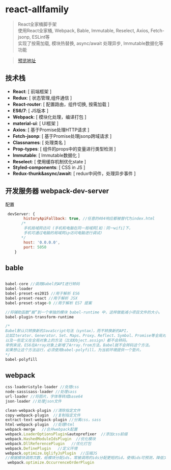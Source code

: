# react-allfamily

> React全家桶脚手架  
> 使用React全家桶, Webpack, Bable, Immutable, Reselect, Axios, Fetch-jsonp, ESLint等  
> 实现了按需加载, 模块热替换, async/await 处理异步, Immutable数据化等功能

> [预览地址](http://ldqblog.me/react-allfamily/dist/#/)


## 技术栈
* **React**: [ 前端框架 ]
* **Redux**: [ 状态管理,组件通信 ] 
* **React-router**: [ 配置路由，组件切换, 按需加载 ]
* **ES6/7**: [ JS版本 ]
* **Webpack**: [ 模块化处理，编译打包 ]
* **material-ui**: [ UI框架 ]
* **Axios**: [ 基于Promise处理HTTP请求 ]
* **Fetch-jsonp**: [ 基于Promise处理jsonp跨域请求 ]
* **Classnames**: [ 处理类名 ]
* **Prop-types**: [ 组件的props中的变量进行类型检测 ]
* **Immutable**: [ Immutable数据化 ]
* **Reselect**: [ 使用缓存机制优化state ]
* **Styled-components**: [ CSS in JS ]
* **Redux-thunk&async/await**: [ redux中间件，处理异步事件 ]




## 开发服务器 webpack-dev-server

配置

```javascript
 devServer: {
        historyApiFallback: true, //任意的404响应都被替代为index.html
       /* 
        手机局域网访问 (手机和电脑在同一局域网[如：同一wifi]下，
        手机可通过电脑的局域网ip访问电脑进行调试)
       */
        host: '0.0.0.0', 
        port: 5050
    }
```



## bable

```javascript

babel-core //调用Babel的API进行转码
babel-loader
babel-preset-es2015 //用于解析 ES6
babel-preset-react //用于解析 JSX
babel-preset-stage-0 //用于解析 ES7 提案

//将辅助函数“搬”到一个单独的模块 babel-runtime 中，这样做能减小项目文件的大小。
babel-plugin-transform-runtime 

/*
Babel默认只转换新的JavaScript句法（syntax），而不转换新的API，
比如Iterator、Generator、Set、Maps、Proxy、Reflect、Symbol、Promise等全局对象，
以及一些定义在全局对象上的方法（比如Object.assign）都不会转码。
举例来说，ES6在Array对象上新增了Array.from方法。Babel就不会转码这个方法。
如果想让这个方法运行，必须使用babel-polyfill，为当前环境提供一个垫片。
*/
babel-polyfill

```



## webpack

```javascript
css-loader&style-loader //处理css
node-sass&sass-loader //处理sass
url-loader //将图片，字体等转成base64
json-loader //处理json文件

clean-webpack-plugin //清除指定文件
copy-webpack-plugin  //复制指定文件
extract-text-webpack-plugin //分离css，sass
html-webpack-plugin  //处理html
webpack-merge   //合并webpack配置
webpack.LoaderOptionsPlugin&autoprefixer  //添加css前缀
webpack.HashedModuleIdsPlugin  //优化模块
webpack.DllReferencePlugin   //优化打包
webpack.DefinePlugin   //定义环境
webpack.optimize.UglifyJsPlugin  //压缩JS
//根据模块调用次数，给模块分配ids，常被调用的ids分配更短的id，使得ids可预测，降低文件大小
 webpack.optimize.OccurrenceOrderPlugin

```